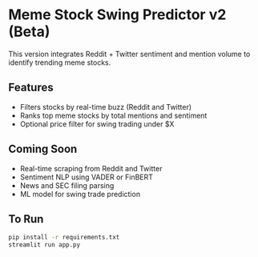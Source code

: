 # Meme Stock Swing Predictor v2 (Beta)

This version integrates Reddit + Twitter sentiment and mention volume to identify trending meme stocks.

## Features
- Filters stocks by real-time buzz (Reddit and Twitter)
- Ranks top meme stocks by total mentions and sentiment
- Optional price filter for swing trading under $X

## Coming Soon
- Real-time scraping from Reddit and Twitter
- Sentiment NLP using VADER or FinBERT
- News and SEC filing parsing
- ML model for swing trade prediction

## To Run

```bash
pip install -r requirements.txt
streamlit run app.py
```